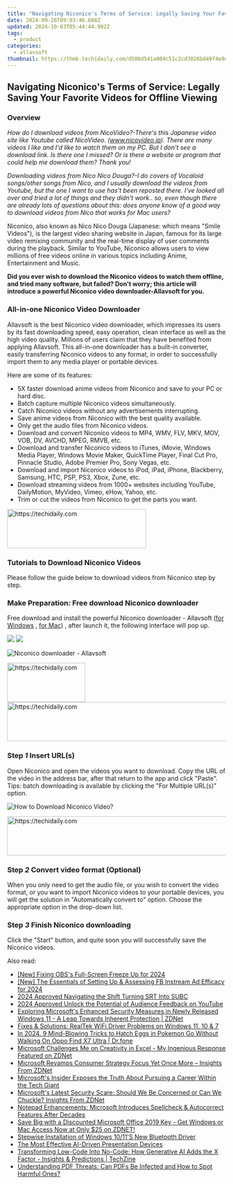 ```yaml
---
title: "Navigating Niconico's Terms of Service: Legally Saving Your Favorite Videos for Offline Viewing"
date: 2024-09-26T09:03:46.688Z
updated: 2024-10-03T05:44:44.992Z
tags:
  - product
categories:
  - allavsoft
thumbnail: https://thmb.techidaily.com/d506d541a004c51c2cd3026bd49f4e9e82c157f9f39dde8952261d2b96a29117.jpg
---
```


## Navigating Niconico's Terms of Service: Legally Saving Your Favorite Videos for Offline Viewing

### Overview

_How do I download videos from NicoVideo?-There's this Japanese video site like Youtube called NicoVideo. (www.nicovideo.jp). There are many videos I like and I'd like to watch them on my PC. But I don't see a download link. Is there one I missed? Or is there a website or program that could help me download them? Thank you!_

_Downloading videos from Nico Nico Douga?-I do covers of Vocaloid songs/other songs from Nico, and I usually download the videos from Youtube, but the one I want to use has't been reposted there. I've looked all over and tried a lot of things and they didn't work.. so, even though there are already lots of questions about this: does anyone know of a good way to download videos from Nico that works for Mac users?_

Niconico, also known as Nico Nico Douga (Japanese: which means "Smile Videos"), is the largest video sharing website in Japan, famous for its large video remixing community and the real-time display of user comments during the playback. Similar to YouTube, Niconico allows users to view millions of free videos online in various topics including Anime, Entertainment and Music.

**Did you ever wish to download the Niconico videos to watch them offline, and tried many software, but failed? Don't worry; this article will introduce a powerful Niconico video downloader-Allavsoft for you.**

### All-in-one Niconico Video Downloader

Allavsoft is the best Niconico video downloader, which impresses its users by its fast downloading speed, easy operation, clean interface as well as the high video quality. Millions of users claim that they have benefited from applying Allavsoft. This all-in-one downloader has a built-in converter, easily transferring Niconico videos to any format, in order to successfully import them to any media player or portable devices.

Here are some of its features:

* 5X faster download anime videos from Niconico and save to your PC or hard disc.
* Batch capture multiple Niconico videos simultaneously.
* Catch Niconico videos without any advertisements interrupting.
* Save anime videos from Niconico with the best quality available.
* Only get the audio files from Niconico videos.
* Download and convert Niconico videos to MP4, WMV, FLV, MKV, MOV, VOB, DV, AVCHD, MPEG, RMVB, etc.
* Download and transfer Niconico videos to iTunes, iMovie, Windows Media Player, Windows Movie Maker, QuickTime Player, Final Cut Pro, Pinnacle Studio, Adobe Premier Pro, Sony Vegas, etc.
* Download and import Niconico videos to iPod, iPad, iPhone, Blackberry, Samsung, HTC, PSP, PS3, Xbox, Zune, etc.
* Download streaming videos from 1000+ websites including YouTube, DailyMotion, MyVideo, Vimeo, eHow, Yahoo, etc.
* Trim or cut the videos from Niconico to get the parts you want.

<!-- affiliate ads begin -->
<a href="https://bluettius.sjv.io/c/5597632/2139109/17108" target="_top" id="2139109">
  <img src="//a.impactradius-go.com/display-ad/17108-2139109" border="0" alt="https://techidaily.com" width="320" height="90"/>
</a>
<img height="0" width="0" src="https://bluettius.sjv.io/i/5597632/2139109/17108" style="position:absolute;visibility:hidden;" border="0" />
<!-- affiliate ads end -->

### Tutorials to Download Niconico Videos

Please follow the guide below to download videos from Niconico step by step.

### Make Preparation: Free download Niconico downloader

Free download and install the powerful Niconico downloader - Allavsoft ([for Windows](https://tools.techidaily.com/allavsoft/products/) , [for Mac](https://tools.techidaily.com/allavsoft/products/)) , after launch it, the following interface will pop up.

[![](https://www.allavsoft.com/how-to/../images/how-to/free-download-win.jpg)](https://tools.techidaily.com/allavsoft/products/) [![](https://www.allavsoft.com/how-to/../images/how-to/free-download-mac.jpg)](https://tools.techidaily.com/allavsoft/products/)

![Niconico downloader - Allavsoft](https://www.allavsoft.com/how-to/../images/allavsoft/screen-shot-600.jpg)

<!-- affiliate ads begin -->
<a href="https://aligracehair.sjv.io/c/5597632/2135367/19272" target="_top" id="2135367">
  <img src="//a.impactradius-go.com/display-ad/19272-2135367" border="0" alt="https://techidaily.com" width="180" height="90"/>
</a>
<img height="0" width="0" src="https://aligracehair.sjv.io/i/5597632/2135367/19272" style="position:absolute;visibility:hidden;" border="0" />
<!-- affiliate ads end -->

<!-- affiliate ads begin -->
<a href="https://aligracehair.sjv.io/c/5597632/1925570/19272" target="_top" id="1925570">
  <img src="//a.impactradius-go.com/display-ad/19272-1925570" border="0" alt="https://techidaily.com" width="728" height="90"/>
</a>
<img height="0" width="0" src="https://aligracehair.sjv.io/i/5597632/1925570/19272" style="position:absolute;visibility:hidden;" border="0" />
<!-- affiliate ads end -->

### Step _1_ Insert URL(s)

Open Niconico and open the videos you want to download. Copy the URL of the video in the address bar, after that return to the app and click "Paste". Tips: batch downloading is available by clicking the "For Multiple URL(s)" option.

![How to Download Niconico Video?](https://www.allavsoft.com/how-to/../images/how-to/sbs-on-demand-download/how-to-download-video-from-sbs-on-demand.jpg)

<!-- affiliate ads begin -->
<a href="https://appsumo.8odi.net/c/5597632/2123728/7443" target="_top" id="2123728">
  <img src="//a.impactradius-go.com/display-ad/7443-2123728" border="0" alt="https://techidaily.com" width="728" height="90"/>
</a>
<img height="0" width="0" src="https://appsumo.8odi.net/i/5597632/2123728/7443" style="position:absolute;visibility:hidden;" border="0" />
<!-- affiliate ads end -->

### Step _2_ Convert video format (Optional)

When you only need to get the audio file, or you wish to convert the video format, or you want to import Niconico videos to your portable devices, you will get the solution in "Automatically convert to" option. Choose the appropriate option in the drop-down list.

### Step _3_ Finish Niconico downloading

Click the "Start" button, and quite soon you will successfully save the Niconico videos.

<ins class="adsbygoogle"
     style="display:block"
     data-ad-format="autorelaxed"
     data-ad-client="ca-pub-7571918770474297"
     data-ad-slot="1223367746"></ins>

<ins class="adsbygoogle"
     style="display:block"
     data-ad-client="ca-pub-7571918770474297"
     data-ad-slot="8358498916"
     data-ad-format="auto"
     data-full-width-responsive="true"></ins>

<span class="atpl-alsoreadstyle">Also read:</span>
<div><ul>
<li><a href="https://screen-capture.techidaily.com/new-fixing-obss-full-screen-freeze-up-for-2024/"><u>[New] Fixing OBS's Full-Screen Freeze Up for 2024</u></a></li>
<li><a href="https://facebook-videos.techidaily.com/new-the-essentials-of-setting-up-and-assessing-fb-instream-ad-efficacy-for-2024/"><u>[New] The Essentials of Setting Up & Assessing FB Instream Ad Efficacy for 2024</u></a></li>
<li><a href="https://fox-glue.techidaily.com/2024-approved-navigating-the-shift-turning-srt-into-subc/"><u>2024 Approved Navigating the Shift Turning SRT Into SUBC</u></a></li>
<li><a href="https://some-skills.techidaily.com/2024-approved-unlock-the-potential-of-audience-feedback-on-youtube/"><u>2024 Approved Unlock the Potential of Audience Feedback on YouTube</u></a></li>
<li><a href="https://win-superb.techidaily.com/exploring-microsofts-enhanced-security-measures-in-newly-released-windows-11-a-leap-towards-inherent-protection-zdnet/"><u>Exploring Microsoft's Enhanced Security Measures in Newly Released Windows 11 - A Leap Towards Inherent Protection | ZDNet</u></a></li>
<li><a href="https://hardware-help.techidaily.com/fixes-and-solutions-realtek-wifi-driver-problems-on-windows-11-10-and-7/"><u>Fixes & Solutions: RealTek WiFi Driver Problems on Windows 11, 10 & 7</u></a></li>
<li><a href="https://android-pokemon-go.techidaily.com/in-2024-9-mind-blowing-tricks-to-hatch-eggs-in-pokemon-go-without-walking-on-oppo-find-x7-ultra-drfone-by-drfone-virtual-android/"><u>In 2024, 9 Mind-Blowing Tricks to Hatch Eggs in Pokemon Go Without Walking On Oppo Find X7 Ultra | Dr.fone</u></a></li>
<li><a href="https://win-superb.techidaily.com/microsoft-challenges-me-on-creativity-in-excel-my-ingenious-response-featured-on-zdnet/"><u>Microsoft Challenges Me on Creativity in Excel - My Ingenious Response Featured on ZDNet</u></a></li>
<li><a href="https://win-superb.techidaily.com/microsoft-revamps-consumer-strategy-focus-yet-once-more-insights-from-zdnet/"><u>Microsoft Revamps Consumer Strategy Focus Yet Once More – Insights From ZDNet</u></a></li>
<li><a href="https://win-superb.techidaily.com/microsofts-insider-exposes-the-truth-about-pursuing-a-career-within-the-tech-giant/"><u>Microsoft's Insider Exposes the Truth About Pursuing a Career Within the Tech Giant</u></a></li>
<li><a href="https://win-superb.techidaily.com/microsofts-latest-security-scare-should-we-be-concerned-or-can-we-chuckle-insights-from-zdnet/"><u>Microsoft's Latest Security Scare: Should We Be Concerned or Can We Chuckle? Insights From ZDNet</u></a></li>
<li><a href="https://win-superb.techidaily.com/notepad-enhancements-microsoft-introduces-spellcheck-and-autocorrect-features-after-decades/"><u>Notepad Enhancements: Microsoft Introduces Spellcheck & Autocorrect Features After Decades</u></a></li>
<li><a href="https://win-superb.techidaily.com/save-big-with-a-discounted-microsoft-office-2019-key-get-windows-or-mac-access-now-at-only-25-on-zdnet/"><u>Save Big with a Discounted Microsoft Office 2019 Key - Get Windows or Mac Access Now at Only $25 on ZDNET!</u></a></li>
<li><a href="https://driver-install.techidaily.com/stepwise-installation-of-windows-1011s-new-bluetooth-driver/"><u>Stepwise Installation of Windows 10/11'S New Bluetooth Driver</u></a></li>
<li><a href="https://tech-haven.techidaily.com/the-most-effective-ai-driven-presentation-devices/"><u>The Most Effective AI-Driven Presentation Devices</u></a></li>
<li><a href="https://win-superb.techidaily.com/transforming-low-code-into-no-code-how-generative-ai-adds-the-x-factor-insights-and-predictions-techzine/"><u>Transforming Low-Code Into No-Code: How Generative AI Adds the X Factor - Insights & Predictions | TechZine</u></a></li>
<li><a href="https://win-cloud.techidaily.com/understanding-pdf-threats-can-pdfs-be-infected-and-how-to-spot-harmful-ones/"><u>Understanding PDF Threats: Can PDFs Be Infected and How to Spot Harmful Ones?</u></a></li>
</ul></div>

